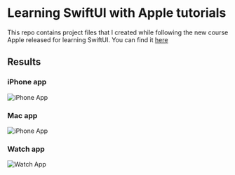 # Learning SwiftUI with Apple tutorials

This repo contains project files that I created while following the new course Apple released for learning SwiftUI. You can find it [here](https://developer.apple.com/tutorials/swiftui)

## Results

### iPhone app
![iPhone App]()
### Mac app
![iPhone App]()
### Watch app
![Watch App](https://i.imgur.com/m0EIKwI.png)
